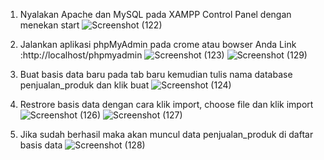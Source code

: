 1. Nyalakan Apache dan MySQL pada XAMPP Control Panel dengan menekan start
![Screenshot (122)](https://github.com/sitimilana/learn-database-phpmyadmin/assets/160199567/a3e5882a-eeb3-4d61-85a6-97251c54e001)

2. Jalankan aplikasi phpMyAdmin pada crome atau bowser Anda 
Link :http://localhost/phpmyadmin
![Screenshot (123)](https://github.com/sitimilana/learn-database-phpmyadmin/assets/160199567/11278efc-6770-4bf8-9818-f7d99c3ce4ca)
![Screenshot (129)](https://github.com/sitimilana/learn-database-phpmyadmin/assets/160199567/c253f2b7-8ff8-4757-8a12-f6acd0702e82)

3. Buat basis data baru pada tab baru kemudian tulis nama database penjualan_produk dan klik buat
![Screenshot (124)](https://github.com/sitimilana/learn-database-phpmyadmin/assets/160199567/cb33bb21-f122-45a9-9233-5a74f4c9b6e7)

4. Restrore basis data dengan cara klik import, choose file dan klik import
![Screenshot (126)](https://github.com/sitimilana/learn-database-phpmyadmin/assets/160199567/1d2f2219-8999-4f4d-9951-ce46a9450f40)
![Screenshot (127)](https://github.com/sitimilana/learn-database-phpmyadmin/assets/160199567/aa3db52c-6a1e-45d3-a142-cbb00553b87e)

5. Jika sudah berhasil maka akan muncul data penjualan_produk di daftar basis data
![Screenshot (128)](https://github.com/sitimilana/learn-database-phpmyadmin/assets/160199567/3bcf5581-438d-405f-8dba-69a4a0f209aa)
